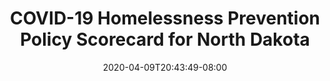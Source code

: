 ---
title: "COVID-19 Homelessness Prevention Policy Scorecard for North Dakota"
date: 2020-04-09T20:43:49-08:00
layout: single
type: covid-policy-rankings
state_abbrev: nd # use state abbreviation.
state_title: North Dakota
photoCredit:
hasSubnav: true
socialDescription: COVID-19 Homelessness Prevention Policy Scorecard for North Dakota
description: See how North Dakota ranks in our nationwide scorecard of homelessness prevention policies in response to COVID-19.
url: /covid-policy-rankings/nd
aliases:
    - /covid-policy-rankings/nd
    - /covid-policy-rankings/north-dakota
    - /es/covid-policy-rankings/nd
    - /es/covid-policy-rankings/north-dakota
---